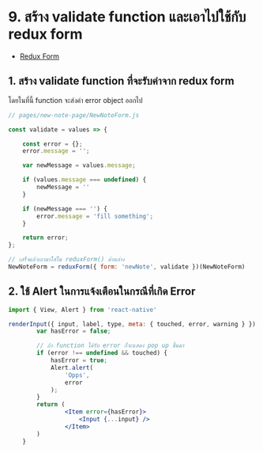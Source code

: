 
# 9. สร้าง validate function และเอาไปใช้กับ redux form

- [Redux Form](https://redux-form.com/)

## 1. สร้าง validate function ที่จะรับค่าจาก redux form

โดยในที่นี้ function จะส่งค่า error object ออกไป 

```js
// pages/new-note-page/NewNoteForm.js

const validate = values => {

    const error = {};
    error.message = '';

    var newMessage = values.message;

    if (values.message === undefined) {
        newMessage = ''
    }

    if (newMessage === '') {
        error.message = 'fill something';
    } 

    return error;
};

// เสร็จแล้วเอามาใส่ใน reduxForm() ด้านล่าง
NewNoteForm = reduxForm({ form: 'newNote', validate })(NewNoteForm)
```

## 2. ใช้ Alert ในการแจ้งเตือนในกรณีที่เกิด Error

```jsx
import { View, Alert } from 'react-native'

renderInput({ input, label, type, meta: { touched, error, warning } }) {
        var hasError = false;

        // ถ้า function ได้รับ error ก็จะแสดง pop up ขึ้นมา
        if (error !== undefined && touched) {
            hasError = true;
            Alert.alert(
                'Opps',
                error
            );
        }
        return (
                <Item error={hasError}>
                    <Input {...input} />
                </Item>
        )
    }
```